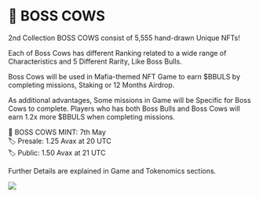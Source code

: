 # 🐄 BOSS COWS

2nd Collection BOSS COWS consist of 5,555 hand-drawn Unique NFTs!

Each of Boss Cows has different Ranking related to a wide range of Characteristics and 5 Different Rarity, Like Boss Bulls.

Boss Cows will be used in Mafia-themed NFT Game to earn $BBULS by completing missions, Staking or 12 Months Airdrop.

As additional advantages, Some missions in Game will be Specific for Boss Cows to complete. Players who has both Boss Bulls and Boss Cows will earn 1.2x more $BBULS when completing missions.

📅 BOSS COWS MINT: 7th May \
🏷 Presale: 1.25 Avax at 20 UTC \
🏷 Public: 1.50 Avax at 21 UTC

Further Details are explained in Game and Tokenomics sections.

![](../.gitbook/assets/Bulls-2.png)
